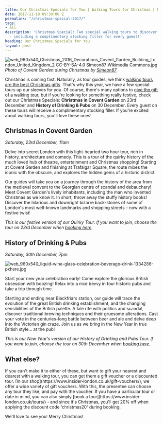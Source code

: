 ```yaml
---
title: Our Christmas Specials for You | Walking Tours for Christmas | London at Christmas
date: 2017-11-18 09:30:00 Z
permalink: "/christmas-special-2017/"
tags:
- all
description: 'Christmas Special: Two special walking tours to discover London at Christmas
  - including a complimentary stocking filler for every guest!'
heading: Our Christmas Specials for You
layout: post
---
```


![web_960x540_Christmas_2016_Decorations_Covent_Garden_Building_London_United_Kingdom_2 CC-BY-SA-4.0 Simeon87 Wikimedia Commons.jpg](/uploads/web_960x540_Christmas_2016_Decorations_Covent_Garden_Building_London_United_Kingdom_2%20CC-BY-SA-4.0%20Simeon87%20Wikimedia%20Commons.jpg)
*Photo of Covent Garden during Christmas by [Simeon87](https://commons.wikimedia.org/wiki/File:Christmas_2016_Decorations_Covent_Garden_Building_London_United_Kingdom_2.jpg)*

Christmas is coming fast. Naturally, as tour guides, we think [walking tours are the best Christmas gifts](https://www.insider-london.co.uk/why-experiences-are-the-best-gifts/). That's why this year, we have a few special tours up our sleeves for you. Of course, there's many options to <a href="#gifts">give the gift of a walking tour</a>, but if you're looking for something really festive, check out our Christmas Specials: **Christmas in Covent Garden** on 23rd December and **History of Drinking & Pubs** on 30 December. Every guest on these tours will receive a complimentary stocking filler. If you're excited about walking tours, you'll love these ones!

## Christmas in Covent Garden
*Saturday, 23rd December, 11am*

Delve into secret London with this light-hearted two hour tour, rich in history, architecture and comedy. This is a tour of the quirky history of the much loved hub of theatre, entertainment and Christmas shopping! Starting at Covent Garden and finishing at Trafalgar Square, the route mixes the iconic with the obscure, and explores the hidden gems of a historic district.

Our guides will take you on a journey through the history of the area from the medieval convent to the Georgian centre of scandal and debauchery! Meet Covent Garden's lively inhabitants, including the man who invented Christmas as we know it. In short, throw away the stuffy history books! Discover the hilarious and downright bizarre back-stories of some of London's most well-known landmarks and shopping streets – now with a festive twist!

*This is our festive version of our Quirky Tour. If you want to join, choose the tour on 23rd December when [booking here](https://www.insider-london.co.uk/tours/quirky-tour/).*

## History of Drinking & Pubs 
*Saturday, 30th December, 7pm*

![web_960x540_liquid-wine-glass-celebration-beverage-drink-1334286-pxhere.jpg](/uploads/web_960x540_liquid-wine-glass-celebration-beverage-drink-1334286-pxhere.jpg)

Start your new year celebration early! Come explore the glorious British obsession with boozing! Relax into a nice bevvy in four historic pubs and take a trip through time.

Starting and ending near Blackfriars station, our guide will trace the evolution of the great British drinking establishment, and the changing sensibilities of the British palette. A tale rife with politics and scandal, discover traditional brewing techniques and their gruesome alterations. Cast your vote in the centuries-long battle between beer and ale and delve deep into the Victorian gin craze. Join us as we bring in the New Year in true British style... at the pub!

*This is our New Year's version of our History of Drinking and Pubs Tour. If you want to join, choose the tour on 30th December when [booking here](https://www.insider-london.co.uk/tours/history-of-drinking-and-pubs/).*

<h2 id="gifts">What else?</h2>
If you can't make it to either of these, but want to gift your nearest and dearest with a walking tour, you can get them a gift voucher or a discounted tour. [In our shop](https://www.insider-london.co.uk/gift-vouchers/), we offer a wide variety of gift vouchers. With this, the presentee can choose any tour they like, and pay with the voucher. 
If you have a particular tour or date in mind, you can also simply [book a tour](https://www.insider-london.co.uk/tours/) - and since it's Christmas, you'll get 20% off when applying the discount code 'christmas20' during booking.

We'll love to see you! Merry Christmas!